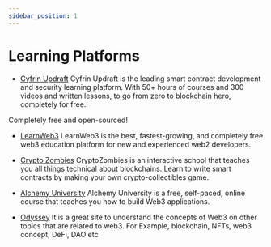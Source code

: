```yaml
---
sidebar_position: 1
---
```


# Learning Platforms

- [Cyfrin Updraft](https://updraft.cyfrin.io) Cyfrin Updraft is the leading smart contract development and security learning platform. With 50+ hours of courses and 300 videos and written lessons, to go from zero to blockchain hero, completely for free.

Completely free and open-sourced!

- [LearnWeb3](https://learnweb3.io) LearnWeb3 is the best, fastest-growing, and completely free web3 education platform for new and experienced web2 developers.

- [Crypto Zombies](https://cryptozombies.io/) CryptoZombies is an interactive school that teaches you all things technical about blockchains. Learn to write smart contracts by making your own crypto-collectibles game.

- [Alchemy University](https://university.alchemy.com/) Alchemy University is a free, self-paced, online course that teaches you how to build Web3 applications.

- [Odyssey](https://www.cryptostudyhall.xyz/) It is a great site to understand the concepts of Web3 on other topics that are related to web3. For Example, blockchain, NFTs, web3 concept, DeFi, DAO etc
